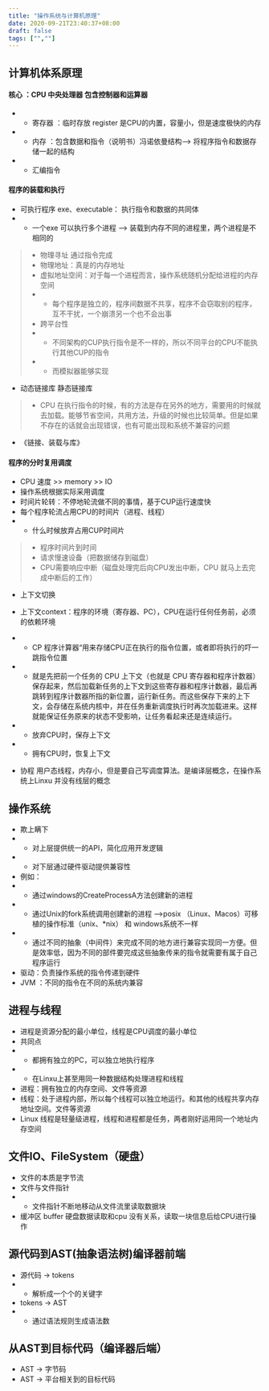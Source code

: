 ```yaml
---
title: "操作系统与计算机原理"
date: 2020-09-21T23:40:37+08:00
draft: false
tags: ["",""]
---
```


## 计算机体系原理
#### 核心 ：CPU 中央处理器 包含控制器和运算器
- - 寄存器 ：临时存放 register 是CPU的内置，容量小，但是速度极快的内存
- - 内存 ：包含数据和指令（说明书）冯诺依曼结构--> 将程序指令和数据存储一起的结构
- - 汇编指令
#### 程序的装载和执行
- 可执行程序 exe、executable： 执行指令和数据的共同体
- - 一个exe 可以执行多个进程 --> 装载到内存不同的进程里，两个进程是不相同的
>- 物理寻址 通过指令完成
>- 物理地址：真是的内存地址
>- 虚拟地址空间：对于每一个进程而言，操作系统随机分配给进程的内存空间
>- - 每个程序是独立的，程序间数据不共享，程序不会窃取别的程序，互不干扰，一个崩溃另一个也不会出事
>- 跨平台性
>- - 不同架构的CUP执行指令是不一样的，所以不同平台的CPU不能执行其他CUP的指令
>- - 而模拟器能够实现
- 动态链接库 静态链接库
>- CPU 在执行指令的时候，有的方法是存在另外的地方，需要用的时候就去加载。能够节省空间，共用方法，升级的时候也比较简单。但是如果不存在的话就会出现错误，也有可能出现和系统不兼容的问题
- 《链接、装载与库》
#### 程序的分时复用调度
- CPU 速度 >> memory >> IO 
- 操作系统根据实际采用调度
- 时间片轮转：不停地轮流做不同的事情，基于CUP运行速度快
- 每个程序轮流占用CPU的时间片（进程、线程）
- - 什么时候放弃占用CUP时间片
>- 程序时间片到时间
>- 请求慢速设备（把数据储存到磁盘）
>- CPU需要响应中断（磁盘处理完后向CPU发出中断，CPU 就马上去完成中断后的工作）
- 上下文切换
- 上下文context：程序的环境（寄存器、PC），CPU在运行任何任务前，必须的依赖环境
- - CP 程序计算器“用来存储CPU正在执行的指令位置，或者即将执行的吓一跳指令位置
- - 就是先把前一个任务的 CPU 上下文（也就是 CPU 寄存器和程序计数器）保存起来，然后加载新任务的上下文到这些寄存器和程序计数器，最后再跳转到程序计数器所指的新位置，运行新任务。而这些保存下来的上下文，会存储在系统内核中，并在任务重新调度执行时再次加载进来。这样就能保证任务原来的状态不受影响，让任务看起来还是连续运行。
- - 放弃CPU时，保存上下文
- - 拥有CPU时，恢复上下文

- 协程 用户态线程，内存小，但是要自己写调度算法。是编译层概念，在操作系统上Linxu 并没有线层的概念
## 操作系统
- 欺上瞒下
- - 对上层提供统一的API，简化应用开发逻辑
- - 对下层通过硬件驱动提供兼容性
- 例如：
- - 通过windows的CreateProcessA方法创建新的进程
- - 通过Unix的fork系统调用创建新的进程 -->posix （Linux、Macos）可移植的操作标准（unix、*nix） 和 windows系统不一样
- - 通过不同的抽象（中间件）来完成不同的地方进行兼容实现同一方便。但是效率低，因为不同的部件要完成这些抽象传来的指令就需要有属于自己程序运行
- 驱动：负责操作系统的指令传递到硬件
- JVM ：不同的指令在不同的系统内兼容
## 进程与线程
- 进程是资源分配的最小单位，线程是CPU调度的最小单位
- 共同点
- - 都拥有独立的PC，可以独立地执行程序
- - 在Linxu上甚至用同一种数据结构处理进程和线程
- 进程：拥有独立的内存空间、文件等资源
- 线程：处于进程内部，所以每个线程可以独立地运行。和其他的线程共享内存地址空间。文件等资源
- Linux 线程是轻量级进程，线程和进程都是任务，两者刚好运用同一个地址内存空间

## 文件IO、FileSystem（硬盘）
- 文件的本质是字节流
- 文件与文件指针
- - 文件指针不断地移动从文件流里读取数据块
- 缓冲区 buffer 硬盘数据读取和cpu 没有关系，读取一块信息后给CPU进行操作
## 源代码到AST(抽象语法树)编译器前端
- 源代码 -> tokens
- - 解析成一个个的关键字
- tokens -> AST
- - 通过语法规则生成语法数
## 从AST到目标代码（编译器后端）
- AST -> 字节码
- AST ->  平台相关到的目标代码
